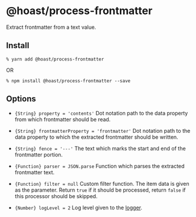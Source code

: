 # @hoast/process-frontmatter

Extract frontmatter from a text value.

## Install

```
% yarn add @hoast/process-frontmatter
```

OR

```
% npm install @hoast/process-frontmatter --save
```

## Options

- `{String} property = 'contents'` Dot notation path to the data property from which frontmatter should be read.
- `{String} frontmatterProperty = 'frontmatter'` Dot notation path to the data property to which the extracted frontmatter should be written.
- `{String} fence = '---'` The text which marks the start and end of the frontmatter portion.
- `{Function} parser = JSON.parse` Function which parses the extracted frontmatter text.

- `{Function} filter = null` Custom filter function. The item data is given as the parameter. Return `true` if it should be processed, return `false` if this processor should be skipped.

- `{Number} logLevel = 2` Log level given to the [logger](https://github.com/hoast/hoast/tree/master/packages/utils#logger.js).

